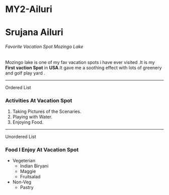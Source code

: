 # MY2-Ailuri

#  Srujana Ailuri
######  Favorite Vacation Spot Mozingo Lake
Mozingo lake is one of my fav vacation spots i have ever visited .It is my **First vaction Spot**  in  **USA**.It gave me a soothing effect with lots of greenery and golf play yard .

---

Ordered List
### Activities At Vacation Spot
1. Taking Pictures of the Scenaries.
2. Playing with Water.
3. Enjoying Food.

---

Unordered List
### Food I Enjoy At Vacation Spot
* Vegeterian 
   * Indian Biryani
   * Maggie
   * Fruitsalad
* Non-Veg
   * Pastry

